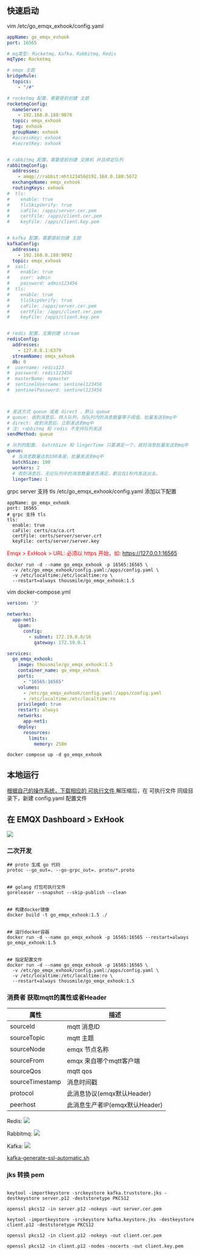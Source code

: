 ## 快速启动

vim /etc/go_emqx_exhook/config.yaml

```yaml
appName: go_emqx_exhook
port: 16565

# mq类型: Rocketmq、Kafka、Rabbitmq、Redis
mqType: Rocketmq

# emqx 主题
bridgeRule:
  topics:
    - "/#"

# rocketmq 配置，需要提前创建 主题
rocketmqConfig:
  nameServer:
    - 192.168.0.188:9876
  topic: emqx_exhook
  tag: exhook
  groupName: exhook
  #accessKey: exhook
  #secretKey: exhook


# rabbitmq 配置，需要提前创建 交换机 并且绑定队列
rabbitmqConfig:
  addresses:
    - amqp://rabbit:mht123456@192.168.0.188:5672
  exchangeName: emqx_exhook
  routingKeys: exhook
#  tls:
#    enable: true
#    tlsSkipVerify: true
#    caFile: /apps/server.cer.pem
#    certFile: /apps/client.cer.pem
#    keyFile: /apps/client.key.pem


# kafka 配置，需要提前创建 主题
kafkaConfig:
  addresses:
    - 192.168.0.188:9092
  topic: emqx_exhook
#  sasl:
#    enable: true
#    user: admin
#    password: admin123456
#  tls:
#    enable: true
#    tlsSkipVerify: true
#    caFile: /apps/server.cer.pem
#    certFile: /apps/client.cer.pem
#    keyFile: /apps/client.key.pem


# redis 配置，无需创建 stream 
redisConfig:
  addresses:
    - 127.0.0.1:6379
  streamName: emqx_exhook
  db: 0
#  username: redis123
#  password: redis123456
#  masterName: mymaster
#  sentinelUsername: sentinel123456
#  sentinelPassword: sentinel123456



# 发送方式 queue 或者 direct ，默认 queue
# queue: 收到消息后，转入队列，当队列内的消息数量等于阈值，批量发送到mq中
# direct: 收到消息后，立即发送到mq中
# 注: rabbitmq 和 redis 不支持队列发送
sendMethod: queue

# 队列的配置， batchSize 和 lingerTime 只要满足一个，就将消息批量发送到mq中
queue:
  # 当消息数量达到100条是，批量发送到mq中
  batchSize: 100
  workers: 2
  # 收到消息后，无论队列中的消息数量是否满足，都会在1秒内发送出去。
  lingerTime: 1

```

grpc server 支持 tls
/etc/go_emqx_exhook/config.yaml 添加以下配置

```shell
appName: go_emqx_exhook
port: 16565
# grpc 支持 tls
tls:
  enable: true
  caFile: certs/ca/ca.crt
  certFile: certs/server/server.crt
  keyFile: certs/server/server.key
```

<span style="color:red;"> Emqx > ExHook > URL: 必须以 https 开始，如: https://127.0.0.1:16565 </span>

```shell
docker run -d --name go_emqx_exhook -p 16565:16565 \
  -v /etc/go_emqx_exhook/config.yaml:/apps/config.yaml \
  -v /etc/localtime:/etc/localtime:ro \
  --restart=always thousmile/go_emqx_exhook:1.5
```

vim docker-compose.yml

```yaml
version: '3'

networks:
  app-net1:
    ipam:
      config:
        - subnet: 172.19.0.0/16
          gateway: 172.19.0.1

services:
  go_emqx_exhook:
    image: thousmile/go_emqx_exhook:1.5
    container_name: go_emqx_exhook
    ports:
      - "16565:16565"
    volumes:
      - /etc/go_emqx_exhook/config.yaml:/apps/config.yaml
      - /etc/localtime:/etc/localtime:ro
    privileged: true
    restart: always
    networks:
      app-net1:
    deploy:
      resources:
        limits:
          memory: 258m

```

```shell
docker compose up -d go_emqx_exhook
```

## 本地运行

[根据自己的操作系统，下载相应的 可执行文件 ](https://github.com/thousmile/go_emqx_exhook/releases)
解压缩后，在 可执行文件 同级目录下，新建 config.yaml 配置文件

## 在 EMQX Dashboard > ExHook

![](./images/20230728154744.png)

### 二次开发

```shell
## proto 生成 go 代码
protoc --go_out=. --go-grpc_out=. proto/*.proto


## golang 打包可执行文件
goreleaser --snapshot --skip-publish --clean


## 构建docker镜像
docker build -t go_emqx_exhook:1.5 ./


## 运行docker容器
docker run -d --name go_emqx_exhook -p 16565:16565 --restart=always go_emqx_exhook:1.5


## 指定配置文件
docker run -d --name go_emqx_exhook -p 16565:16565 \
  -v /etc/go_emqx_exhook/config.yaml:/apps/config.yaml \ 
  -v /etc/localtime:/etc/localtime:ro \ 
  --restart=always thousmile/go_emqx_exhook:1.5

```

### 消费者 获取mqtt的属性或者Header

| 属性              | 描述                     |
|-----------------|------------------------|
| sourceId        | mqtt 消息ID              |
| sourceTopic     | mqtt 主题                |
| sourceNode      | emqx 节点名称              |
| sourceFrom      | emqx 来自哪个mqtt客户端       |
| sourceQos       | mqtt qos               |
| sourceTimestamp | 消息时间戳                  |
| protocol        | 此消息协议(emqx默认Header)    |
| peerhost        | 此消息生产者IP(emqx默认Header) |

Redis:
![](./images/20240201103222.png)

Rabbitmq:
![](./images/20231207160607.png)

Kafka:
![](./images/20231207164403.png)

[kafka-generate-ssl-automatic.sh](https://github.com/confluentinc/confluent-platform-security-tools)

### jks 转换 pem

```shell

keytool -importkeystore -srckeystore kafka.truststore.jks -destkeystore server.p12 -deststoretype PKCS12

openssl pkcs12 -in server.p12 -nokeys -out server.cer.pem

keytool -importkeystore -srckeystore kafka.keystore.jks -destkeystore client.p12 -deststoretype PKCS12

openssl pkcs12 -in client.p12 -nokeys -out client.cer.pem

openssl pkcs12 -in client.p12 -nodes -nocerts -out client.key.pem

```

